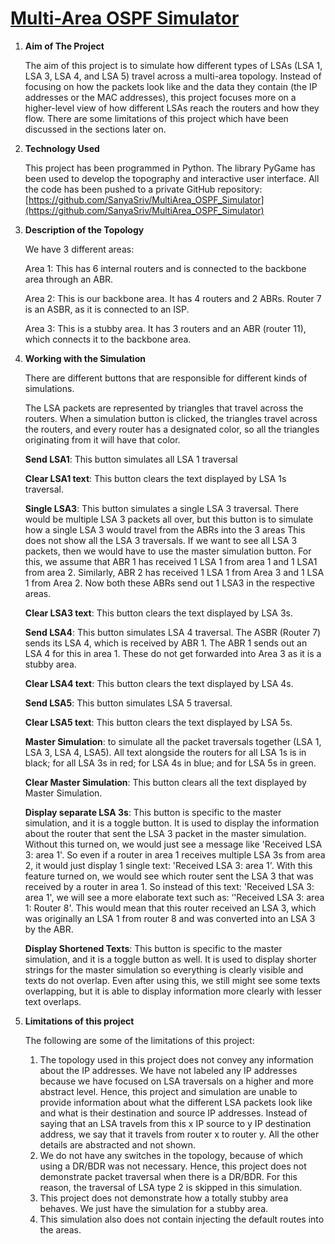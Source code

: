 # <span style="text-decoration:underline;">Multi-Area OSPF Simulator</span>



1. **Aim of The Project**

    The aim of this project is to simulate how different types of LSAs (LSA 1, LSA 3, LSA 4, and LSA 5) travel across a multi-area topology. Instead of focusing on how the packets look like and the data they contain (the IP addresses or the MAC addresses), this project focuses more on a higher-level view of how different LSAs reach the routers and how they flow. There are some limitations of this project which have been discussed in the sections later on.

2. **Technology Used**

    This project has been programmed in Python. The library PyGame has been used to develop the topography and interactive user interface. All the code has been pushed to a private GitHub repository: [https://github.com/SanyaSriv/MultiArea_OSPF_Simulator](https://github.com/SanyaSriv/MultiArea_OSPF_Simulator)

3. **Description of the Topology**

    We have 3 different areas:

    Area 1: This has 6 internal routers and is connected to the backbone area through an ABR.

    Area 2: This is our backbone area. It has 4 routers and 2 ABRs. Router 7 is an ASBR, as it is connected to an ISP.

    Area 3: This is a stubby area. It has 3 routers and an ABR (router 11), which connects it to the backbone area.


4. **Working with the Simulation**

    There are different buttons that are responsible for different kinds of simulations. 
    
    The LSA packets are represented by triangles that travel across the routers. When a simulation button is clicked, the triangles travel across the routers, and every router has a designated color, so all the triangles originating from it will have that color.
  
    **Send LSA1**: This button simulates all LSA 1 traversal

    **Clear LSA1 text**: This button clears the text displayed by LSA 1s traversal.

    **Single LSA3**: This button simulates a single LSA 3 traversal. There would be multiple LSA 3 packets all over, but this button is to simulate how a single LSA 3 would travel from the ABRs into the 3 areas This does not show all the LSA 3 traversals. If we want to see all LSA 3 packets, then we would have to use the master simulation button. For this, we assume that ABR 1 has received 1 LSA 1 from area 1 and 1 LSA1 from area 2. Similarly, ABR 2 has received 1 LSA 1 from Area 3 and 1 LSA 1 from Area 2. Now both these ABRs send out 1 LSA3 in the respective areas.  

    **Clear LSA3 text**: This button clears the text displayed by LSA 3s.

    **Send LSA4**: This button simulates LSA 4 traversal. The ASBR (Router 7) sends its LSA 4, which is received by ABR 1. The ABR 1 sends out an LSA 4 for this in area 1. These do not get forwarded into Area 3 as it is a stubby area.

    **Clear LSA4 text**: This button clears the text displayed by LSA 4s.

    **Send LSA5**: This button simulates LSA 5 traversal.

    **Clear LSA5 text**: This button clears the text displayed by LSA 5s.

    **Master Simulation**: to simulate all the packet traversals together (LSA 1, LSA 3, LSA 4, LSA5). All text alongside the routers for all LSA 1s is in black; for all LSA 3s in red; for LSA 4s in blue; and for LSA 5s in green.

    **Clear Master Simulation**: This button clears all the text displayed by Master Simulation.

    **Display separate LSA 3s**: This button is specific to the master simulation, and it is a toggle button. It is used to display the information about the router that sent the LSA 3 packet in the master simulation. Without this turned on, we would just see a message like 'Received LSA 3: area 1'. So even if a router in area 1 receives multiple LSA 3s from area 2, it would just display 1 single text: 'Received LSA 3: area 1'. With this feature turned on, we would see which router sent the LSA 3 that was received by a router in area 1. So instead of this text: 'Received LSA 3: area 1', we will see a more elaborate text such as: ‘'Received LSA 3: area 1: Router 8'. This would mean that this router received an LSA 3, which was originally an LSA 1 from router 8 and was converted into an LSA 3 by the ABR. 

    **Display Shortened Texts**: This button is specific to the master simulation, and it is a toggle button as well. It is used to display shorter strings for the master simulation so everything is clearly visible and texts do not overlap. Even after using this, we still might see some texts overlapping, but it is able to display information more clearly with lesser text overlaps.

5. **Limitations of this project**

    The following are some of the limitations of this project:

    1. The topology used in this project does not convey any information about the IP addresses. We have not labeled any IP addresses because we have focused on LSA traversals on a higher and more abstract level. Hence, this project and simulation are unable to provide information about what the different LSA packets look like and what is their destination and source IP addresses. Instead of saying that an LSA travels from this x IP source to y IP destination address, we say that it travels from router x to router y. All the other details are abstracted and not shown.
    2. We do not have any switches in the topology, because of which using a DR/BDR was not necessary. Hence, this project does not demonstrate packet traversal when there is a DR/BDR. For this reason, the traversal of LSA type 2 is skipped in this simulation.
    3. This project does not demonstrate how a totally stubby area behaves. We just have the simulation for a stubby area. 
    4. This simulation also does not contain injecting the default routes into the areas. 
